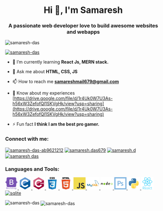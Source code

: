 <h1 align="center">Hi 👋, I'm Samaresh</h1>
<h3 align="center">A passionate web developer love to build awesome websites and webapps</h3>

<p align="left"> <img src="https://komarev.com/ghpvc/?username=samaresh-das&label=Profile%20views&color=0e75b6&style=flat" alt="samaresh-das" /> </p>

<p align="left"> <a href="https://github.com/ryo-ma/github-profile-trophy"><img src="https://github-profile-trophy.vercel.app/?username=samaresh-das" alt="samaresh-das" /></a> </p>

- 🌱 I’m currently learning **React Js, MERN stack.**

- 💬 Ask me about **HTML, CSS, JS**

- 📫 How to reach me **samareshmail679@gmail.com**

- 📄 Know about my experiences [https://drive.google.com/file/d/1r4Uk0W7U3As-h56xW3ZefofQl1SKVgHk/view?usp=sharing](https://drive.google.com/file/d/1r4Uk0W7U3As-h56xW3ZefofQl1SKVgHk/view?usp=sharing)

- ⚡ Fun fact **I think I am the best pro gamer.**

<h3 align="left">Connect with me:</h3>
<p align="left">
<a href="https://linkedin.com/in/samaresh-das-ab9621212" target="blank"><img align="center" src="https://raw.githubusercontent.com/rahuldkjain/github-profile-readme-generator/master/src/images/icons/Social/linked-in-alt.svg" alt="samaresh-das-ab9621212" height="30" width="40" /></a>
<a href="https://fb.com/samaresh.das679" target="blank"><img align="center" src="https://raw.githubusercontent.com/rahuldkjain/github-profile-readme-generator/master/src/images/icons/Social/facebook.svg" alt="samaresh.das679" height="30" width="40" /></a>
<a href="https://instagram.com/samaresh.d" target="blank"><img align="center" src="https://raw.githubusercontent.com/rahuldkjain/github-profile-readme-generator/master/src/images/icons/Social/instagram.svg" alt="samaresh.d" height="30" width="40" /></a>
<a href="https://www.hackerrank.com/samaresh679" target="blank"><img align="center" src="https://raw.githubusercontent.com/rahuldkjain/github-profile-readme-generator/master/src/images/icons/Social/hackerrank.svg" alt="samaresh das" height="30" width="40" /></a>
</p>

<h3 align="left">Languages and Tools:</h3>
<p align="left"> <a href="https://getbootstrap.com" target="_blank" rel="noreferrer"> <img src="https://raw.githubusercontent.com/devicons/devicon/master/icons/bootstrap/bootstrap-plain-wordmark.svg" alt="bootstrap" width="40" height="40"/> </a> <a href="https://www.cprogramming.com/" target="_blank" rel="noreferrer"> <img src="https://raw.githubusercontent.com/devicons/devicon/master/icons/c/c-original.svg" alt="c" width="40" height="40"/> </a> <a href="https://www.w3schools.com/cpp/" target="_blank" rel="noreferrer"> <img src="https://raw.githubusercontent.com/devicons/devicon/master/icons/cplusplus/cplusplus-original.svg" alt="cplusplus" width="40" height="40"/> </a> <a href="https://www.w3schools.com/css/" target="_blank" rel="noreferrer"> <img src="https://raw.githubusercontent.com/devicons/devicon/master/icons/css3/css3-original-wordmark.svg" alt="css3" width="40" height="40"/> </a> <a href="https://www.w3.org/html/" target="_blank" rel="noreferrer"> <img src="https://raw.githubusercontent.com/devicons/devicon/master/icons/html5/html5-original-wordmark.svg" alt="html5" width="40" height="40"/> </a> <a href="https://developer.mozilla.org/en-US/docs/Web/JavaScript" target="_blank" rel="noreferrer"> <img src="https://raw.githubusercontent.com/devicons/devicon/master/icons/javascript/javascript-original.svg" alt="javascript" width="40" height="40"/> </a> <a href="https://www.mysql.com/" target="_blank" rel="noreferrer"> <img src="https://raw.githubusercontent.com/devicons/devicon/master/icons/mysql/mysql-original-wordmark.svg" alt="mysql" width="40" height="40"/> </a> <a href="https://nodejs.org" target="_blank" rel="noreferrer"> <img src="https://raw.githubusercontent.com/devicons/devicon/master/icons/nodejs/nodejs-original-wordmark.svg" alt="nodejs" width="40" height="40"/> </a> <a href="https://www.photoshop.com/en" target="_blank" rel="noreferrer"> <img src="https://raw.githubusercontent.com/devicons/devicon/master/icons/photoshop/photoshop-line.svg" alt="photoshop" width="40" height="40"/> </a> <a href="https://www.python.org" target="_blank" rel="noreferrer"> <img src="https://raw.githubusercontent.com/devicons/devicon/master/icons/python/python-original.svg" alt="python" width="40" height="40"/> </a> <a href="https://reactjs.org/" target="_blank" rel="noreferrer"> <img src="https://raw.githubusercontent.com/devicons/devicon/master/icons/react/react-original-wordmark.svg" alt="react" width="40" height="40"/> </a> <a href="https://www.sqlite.org/" target="_blank" rel="noreferrer"> <img src="https://www.vectorlogo.zone/logos/sqlite/sqlite-icon.svg" alt="sqlite" width="40" height="40"/> </a> </p>

<p><img align="left" src="https://github-readme-stats.vercel.app/api/top-langs?username=samaresh-das&show_icons=true&locale=en&layout=compact" alt="samaresh-das" /></p>

<p>&nbsp;<img align="center" src="https://github-readme-stats.vercel.app/api?username=samaresh-das&show_icons=true&locale=en" alt="samaresh-das" /></p>

